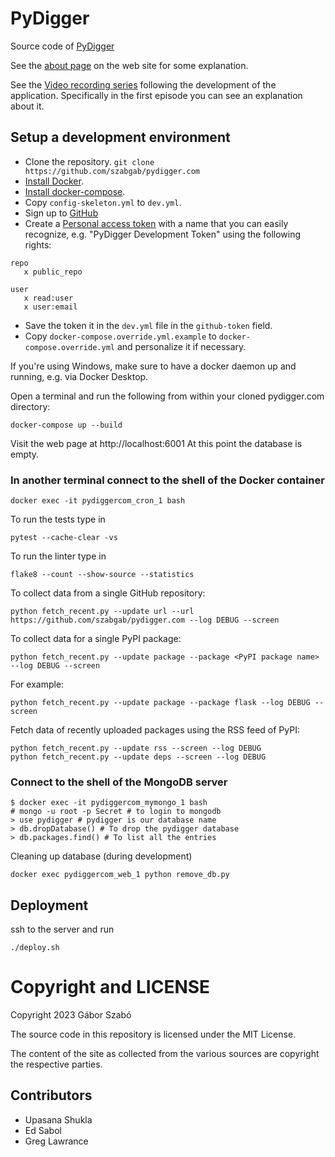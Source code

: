 # PyDigger

Source code of [PyDigger](https://pydigger.com/)

See the [about page](https://pydigger.com/about) on the web site for some explanation.

See the [Video recording series](https://code-maven.com/pydigger) following the development of the application.
Specifically in the first episode you can see an explanation about it.

## Setup a development environment

* Clone the repository. `git clone https://github.com/szabgab/pydigger.com`
* [Install Docker](https://docs.docker.com/get-docker/).
* [Install docker-compose](https://docs.docker.com/compose/install/).
* Copy `config-skeleton.yml` to `dev.yml`.
* Sign up to [GitHub](https://github.com/)
* Create a [Personal access token](https://github.com/settings/tokens) with a name that you can easily recognize, e.g. "PyDigger Development Token" using the following rights:

```
repo
   x public_repo

user
   x read:user
   x user:email
```
* Save the token it in the `dev.yml` file in the `github-token` field.
* Copy `docker-compose.override.yml.example` to `docker-compose.override.yml` and personalize it if necessary.

If you're using Windows, make sure to have a docker daemon up and running, e.g. via Docker Desktop.

Open a terminal and run the following from within your cloned pydigger.com directory:
```
docker-compose up --build
```

Visit the web page at http://localhost:6001 At this point the database is empty.

### In another terminal connect to the shell of the Docker container

```
docker exec -it pydiggercom_cron_1 bash
```

To run the tests type in

```
pytest --cache-clear -vs
```

To run the linter type in
```
flake8 --count --show-source --statistics
```

To collect data from a single GitHub repository:

```
python fetch_recent.py --update url --url https://github.com/szabgab/pydigger.com --log DEBUG --screen
```

To collect data for a single PyPI package:

```
python fetch_recent.py --update package --package <PyPI package name> --log DEBUG --screen
```

For example:

```
python fetch_recent.py --update package --package flask --log DEBUG --screen
```

Fetch data of recently uploaded packages using the RSS feed of PyPI:

```
python fetch_recent.py --update rss --screen --log DEBUG
python fetch_recent.py --update deps --screen --log DEBUG
```

### Connect to the shell of the MongoDB server

```
$ docker exec -it pydiggercom_mymongo_1 bash
# mongo -u root -p Secret # to login to mongodb
> use pydigger # pydigger is our database name
> db.dropDatabase() # To drop the pydigger database
> db.packages.find() # To list all the entries
```

Cleaning up database (during development)

```
docker exec pydiggercom_web_1 python remove_db.py
```

## Deployment

ssh to the server and run

```
./deploy.sh
```

Copyright and LICENSE
======================

Copyright 2023 Gábor Szabó

The source code in this repository is licensed under the MIT License.

The content of the site as collected from the various sources
are copyright the respective parties.

## Contributors

* Upasana Shukla
* Ed Sabol
* Greg Lawrance

